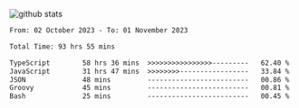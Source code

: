 
![github stats](https://github-readme-stats.vercel.app/api?username=realmahd1&show_icons=true&theme=codeSTACKr&hide_rank=true&count_private=true)

<!--START_SECTION:waka-->

```txt
From: 02 October 2023 - To: 01 November 2023

Total Time: 93 hrs 55 mins

TypeScript        58 hrs 36 mins  >>>>>>>>>>>>>>>>---------   62.40 %
JavaScript        31 hrs 47 mins  >>>>>>>>-----------------   33.84 %
JSON              48 mins         -------------------------   00.86 %
Groovy            45 mins         -------------------------   00.81 %
Bash              25 mins         -------------------------   00.45 %
```

<!--END_SECTION:waka-->
